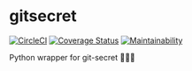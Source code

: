 # gitsecret

[![CircleCI](https://circleci.com/gh/ivanklee86/gitsecret.svg?style=svg)](https://circleci.com/gh/ivanklee86/gitsecret) [![Coverage Status](https://coveralls.io/repos/github/ivanklee86/gitsecret/badge.svg)](https://coveralls.io/github/ivanklee86/gitsecret) [![Maintainability](https://api.codeclimate.com/v1/badges/7c39fafac8a7c66f3d13/maintainability)](https://codeclimate.com/github/ivanklee86/gitsecret/maintainability)

Python wrapper for git-secret 🔐🔐🔐
